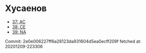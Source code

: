 # Хусаенов
- [37: AC](37.md)
- [38: CE](38.md)
- [39: NA](39.md)

Commit: 2e0e006227ff6a28123da931604d5ea0ecff209f
 fetched at: 20201209-223306

